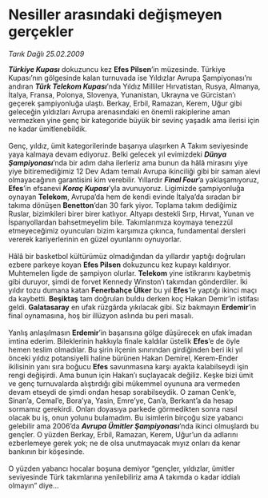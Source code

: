 # Nesiller arasındaki değişmeyen gerçekler

*Tarık Dağlı 25.02.2009*

<div class="taraf_structure_2col_1zq">
<div class="margen_n">



 <p><b><i>Türkiye Kupası</i></b> dokuzuncu kez <b>Efes Pilsen</b>’in müzesinde. Türkiye Kupası’nın gölgesinde kalan turnuvada ise Yıldızlar Avrupa Şampiyonası’nı andıran <b><i>Türk Telekom Kupası</i></b>’nda Yıldız Milliler Hırvatistan, Rusya, Almanya, İtalya, Fransa, Polonya, Slovenya, Yunanistan, Ukrayna ve Gürcistan’ı geçerek şampiyonluğa ulaştı. Berkay, Erbil, Ramazan, Kerem, Uğur gibi geleceğin yıldızları Avrupa arenasındaki en önemli rakiplerine aman vermezken yine genç bir kategoride büyük bir sevinç yaşadık ama ilerisi için ne kadar ümitlenebildik. <br/><br/>Genç, yıldız, ümit kategorilerinde başarıya ulaşırken A Takım seviyesinde yaya kalmaya devam ediyoruz. Belki gelecek yıl evimizdeki <b><i>Dünya Şampiyonası</i></b>’nda bir adım daha ilerleriz ama bunun da hâlâ mirasını yiye yiye bitiremediğimiz 12 Dev Adam temalı Avrupa ikinciliği gibi bir saman alevi olmayacağının garantisini kim verebilir. Yıllardır <b><i>Final Four</i></b>’a yaklaşamıyoruz, <b>Efes</b>’in efsanevi <b><i>Koraç Kupası</i></b>’yla avunuyoruz. Ligimizde şampiyonluğa oynayan <b>Telekom</b>, Avrupa’da hem de kendi evinde İtalya’da sıradan bir takıma dönüşen <b>Benetton</b>’dan 30 fark yiyor. Toplama takım dediğimiz Ruslar, bizimkileri birer birer katlıyor. Altyapı destekli Sırp, Hırvat, Yunan ve İspanyollardan bahsetmeyelim bile. Takımlarımıza koymaya tenezzül etmeyeceğimiz oyuncuları bizim karşımıza çıkınca, fundamental dersleri vererek kariyerlerinin en güzel oyunlarını oynuyorlar. <br/><br/>Hâlâ bir basketbol kültürümüz olmadığından da yıllardır yaptığı doğruları ezbere parkeye koyan <b>Efes Pilsen</b> dokuzuncu kez kupayı kaldırıyor. Muhtemelen ligde de şampiyon olurlar. <b>Telekom</b> yine istikrarını kaybetmiş gibi duruyor, şimdi de forvet Kennedy Winston’ı takımdan gönderdiler. İki yıldır tozu dumana katan <b>Fenerbahçe Ülker</b> bu yıl <b>Efes</b>’le yaptığı ikinci maçı da kaybetti. <b>Beşiktaş</b> tam doğruları buldu derken koç Hakan Demir’in istifası geldi. <b>Galatasaray</b> en ufak rüzgârda yıkılacak gibi. Siz bakmayın <b>Erdemir</b>’in final oynamasına, hoş bir illüzyon aslında bu peri masalı. <br/><br/>Yanlış anlaşılmasın <b>Erdemir</b>’in başarısına gölge düşürecek en ufak imadan imtina ederim. Bileklerinin hakkıyla finale kaldılar üstelik <b>Efes</b>’e de öyle hemen teslim olmadılar. Bu şirin ilçenin sınırından girdiğinden beri iki yıl önceki yıldız potansiyelli haline bürünen Hakan Demirel, Kerem-Ender ikilisinin yanı sıra boğucu <b>Efes</b> savunmasına karşı ayakta kalabilseydi işin rengi değişirdi. Ama bunun için Hakan’ı suçlayacak değiliz. Keşke bizi ümit ve genç turnuvalarda alıştırdığı gibi mükemmel oyununa ara vermeden devam etseydi de şimdi ondan hesap sorabilseydik. O zaman Cenk’e, Sinan’a, Cemal’e, Bora’ya, Yasin, Emre’ye, Can’a, Berkant’a da hesap sormamız gerekirdi. Onları doyasıya parkede görmedikten sonra nasıl olacak bu iş, onun yolunu bulamadım. Bu isimlerin birçoğu size yabancı gelebilir ama 2006’da <b><i>Avrupa Ümitler Şampiyonası</i></b>’nda ikinci olmuşlardı bu gençler. O yüzden Berkay, Erbil, Ramazan, Kerem, Uğur’un da adlarını ezberlemeye gerek yok; ne de olsa unutmayacak mıyız onları da kenar bankının bir köşesinde. <br/><br/>O yüzden yabancı hocalar boşuna demiyor “gençler, yıldızlar, ümitler seviyesinde Türk takımlarına yenilebiliriz ama A takımda o kadar iddialı olmayın” diye...</p>

<br/>


<div id="taraf_not">
</div>

</div>


</div>
